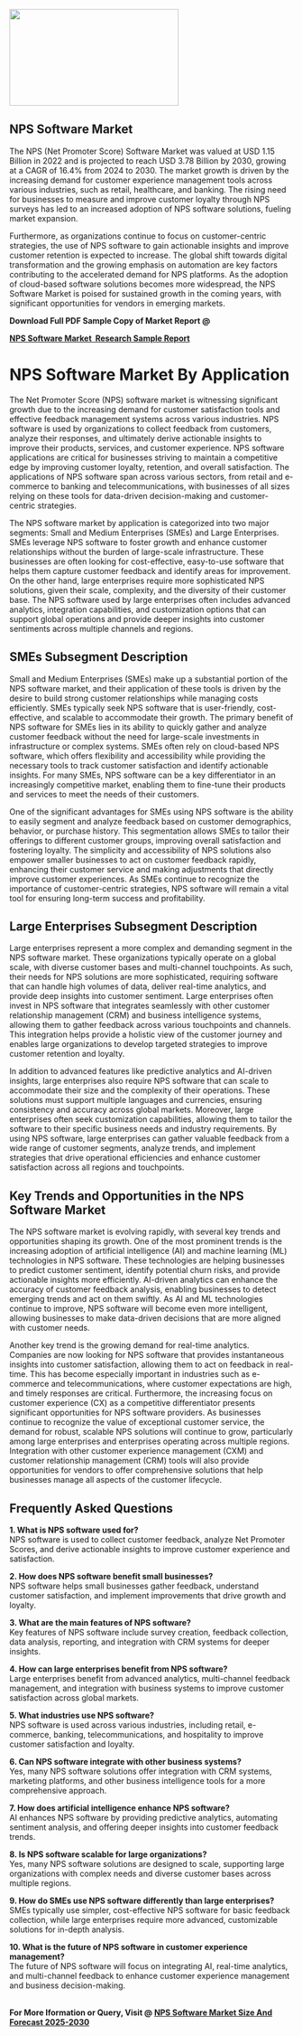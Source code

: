 <p><img class="alignnone size-medium wp-image-20088" src="https://ffe5etoiles.com/wp-content/uploads/2024/12/MST1-300x171.png" alt="" width="300" height="171" /></p><p><p> <h2>NPS Software Market </h2><p>The NPS (Net Promoter Score) Software Market was valued at USD 1.15 Billion in 2022 and is projected to reach USD 3.78 Billion by 2030, growing at a CAGR of 16.4% from 2024 to 2030. The market growth is driven by the increasing demand for customer experience management tools across various industries, such as retail, healthcare, and banking. The rising need for businesses to measure and improve customer loyalty through NPS surveys has led to an increased adoption of NPS software solutions, fueling market expansion.</p><p>Furthermore, as organizations continue to focus on customer-centric strategies, the use of NPS software to gain actionable insights and improve customer retention is expected to increase. The global shift towards digital transformation and the growing emphasis on automation are key factors contributing to the accelerated demand for NPS platforms. As the adoption of cloud-based software solutions becomes more widespread, the NPS Software Market is poised for sustained growth in the coming years, with significant opportunities for vendors in emerging markets.</p></p><p><strong>Download Full PDF Sample Copy of Market Report @</strong></p><p><strong><a href="https://www.verifiedmarketreports.com/download-sample/?rid=394982&utm_source=Sites-google&utm_medium=265" target="_blank">NPS Software Market &nbsp;Research Sample Report</a></strong></p><p> <h1>NPS Software Market By Application</h1><p>The Net Promoter Score (NPS) software market is witnessing significant growth due to the increasing demand for customer satisfaction tools and effective feedback management systems across various industries. NPS software is used by organizations to collect feedback from customers, analyze their responses, and ultimately derive actionable insights to improve their products, services, and customer experience. NPS software applications are critical for businesses striving to maintain a competitive edge by improving customer loyalty, retention, and overall satisfaction. The applications of NPS software span across various sectors, from retail and e-commerce to banking and telecommunications, with businesses of all sizes relying on these tools for data-driven decision-making and customer-centric strategies.<p>The NPS software market by application is categorized into two major segments: Small and Medium Enterprises (SMEs) and Large Enterprises. SMEs leverage NPS software to foster growth and enhance customer relationships without the burden of large-scale infrastructure. These businesses are often looking for cost-effective, easy-to-use software that helps them capture customer feedback and identify areas for improvement. On the other hand, large enterprises require more sophisticated NPS solutions, given their scale, complexity, and the diversity of their customer base. The NPS software used by large enterprises often includes advanced analytics, integration capabilities, and customization options that can support global operations and provide deeper insights into customer sentiments across multiple channels and regions.</p><h2>SMEs Subsegment Description</h2><p>Small and Medium Enterprises (SMEs) make up a substantial portion of the NPS software market, and their application of these tools is driven by the desire to build strong customer relationships while managing costs efficiently. SMEs typically seek NPS software that is user-friendly, cost-effective, and scalable to accommodate their growth. The primary benefit of NPS software for SMEs lies in its ability to quickly gather and analyze customer feedback without the need for large-scale investments in infrastructure or complex systems. SMEs often rely on cloud-based NPS software, which offers flexibility and accessibility while providing the necessary tools to track customer satisfaction and identify actionable insights. For many SMEs, NPS software can be a key differentiator in an increasingly competitive market, enabling them to fine-tune their products and services to meet the needs of their customers.<p>One of the significant advantages for SMEs using NPS software is the ability to easily segment and analyze feedback based on customer demographics, behavior, or purchase history. This segmentation allows SMEs to tailor their offerings to different customer groups, improving overall satisfaction and fostering loyalty. The simplicity and accessibility of NPS solutions also empower smaller businesses to act on customer feedback rapidly, enhancing their customer service and making adjustments that directly improve customer experiences. As SMEs continue to recognize the importance of customer-centric strategies, NPS software will remain a vital tool for ensuring long-term success and profitability.</p><h2>Large Enterprises Subsegment Description</h2><p>Large enterprises represent a more complex and demanding segment in the NPS software market. These organizations typically operate on a global scale, with diverse customer bases and multi-channel touchpoints. As such, their needs for NPS solutions are more sophisticated, requiring software that can handle high volumes of data, deliver real-time analytics, and provide deep insights into customer sentiment. Large enterprises often invest in NPS software that integrates seamlessly with other customer relationship management (CRM) and business intelligence systems, allowing them to gather feedback across various touchpoints and channels. This integration helps provide a holistic view of the customer journey and enables large organizations to develop targeted strategies to improve customer retention and loyalty.<p>In addition to advanced features like predictive analytics and AI-driven insights, large enterprises also require NPS software that can scale to accommodate their size and the complexity of their operations. These solutions must support multiple languages and currencies, ensuring consistency and accuracy across global markets. Moreover, large enterprises often seek customization capabilities, allowing them to tailor the software to their specific business needs and industry requirements. By using NPS software, large enterprises can gather valuable feedback from a wide range of customer segments, analyze trends, and implement strategies that drive operational efficiencies and enhance customer satisfaction across all regions and touchpoints.</p><h2>Key Trends and Opportunities in the NPS Software Market</h2><p>The NPS software market is evolving rapidly, with several key trends and opportunities shaping its growth. One of the most prominent trends is the increasing adoption of artificial intelligence (AI) and machine learning (ML) technologies in NPS software. These technologies are helping businesses to predict customer sentiment, identify potential churn risks, and provide actionable insights more efficiently. AI-driven analytics can enhance the accuracy of customer feedback analysis, enabling businesses to detect emerging trends and act on them swiftly. As AI and ML technologies continue to improve, NPS software will become even more intelligent, allowing businesses to make data-driven decisions that are more aligned with customer needs.</p><p>Another key trend is the growing demand for real-time analytics. Companies are now looking for NPS software that provides instantaneous insights into customer satisfaction, allowing them to act on feedback in real-time. This has become especially important in industries such as e-commerce and telecommunications, where customer expectations are high, and timely responses are critical. Furthermore, the increasing focus on customer experience (CX) as a competitive differentiator presents significant opportunities for NPS software providers. As businesses continue to recognize the value of exceptional customer service, the demand for robust, scalable NPS solutions will continue to grow, particularly among large enterprises and enterprises operating across multiple regions. Integration with other customer experience management (CXM) and customer relationship management (CRM) tools will also provide opportunities for vendors to offer comprehensive solutions that help businesses manage all aspects of the customer lifecycle.</p><h2>Frequently Asked Questions</h2><p><strong>1. What is NPS software used for?</strong><br> NPS software is used to collect customer feedback, analyze Net Promoter Scores, and derive actionable insights to improve customer experience and satisfaction.</p><p><strong>2. How does NPS software benefit small businesses?</strong><br> NPS software helps small businesses gather feedback, understand customer satisfaction, and implement improvements that drive growth and loyalty.</p><p><strong>3. What are the main features of NPS software?</strong><br> Key features of NPS software include survey creation, feedback collection, data analysis, reporting, and integration with CRM systems for deeper insights.</p><p><strong>4. How can large enterprises benefit from NPS software?</strong><br> Large enterprises benefit from advanced analytics, multi-channel feedback management, and integration with business systems to improve customer satisfaction across global markets.</p><p><strong>5. What industries use NPS software?</strong><br> NPS software is used across various industries, including retail, e-commerce, banking, telecommunications, and hospitality to improve customer satisfaction and loyalty.</p><p><strong>6. Can NPS software integrate with other business systems?</strong><br> Yes, many NPS software solutions offer integration with CRM systems, marketing platforms, and other business intelligence tools for a more comprehensive approach.</p><p><strong>7. How does artificial intelligence enhance NPS software?</strong><br> AI enhances NPS software by providing predictive analytics, automating sentiment analysis, and offering deeper insights into customer feedback trends.</p><p><strong>8. Is NPS software scalable for large organizations?</strong><br> Yes, many NPS software solutions are designed to scale, supporting large organizations with complex needs and diverse customer bases across multiple regions.</p><p><strong>9. How do SMEs use NPS software differently than large enterprises?</strong><br> SMEs typically use simpler, cost-effective NPS software for basic feedback collection, while large enterprises require more advanced, customizable solutions for in-depth analysis.</p><p><strong>10. What is the future of NPS software in customer experience management?</strong><br> The future of NPS software will focus on integrating AI, real-time analytics, and multi-channel feedback to enhance customer experience management and business decision-making.</p><strong><br />For More Iformation or Query, Visit @ <a href="https://www.verifiedmarketreports.com/product/nps-software-market/" target="_blank">NPS Software Market Size And Forecast 2025-2030</a></strong></p>
